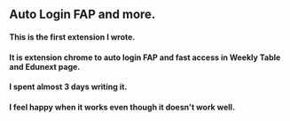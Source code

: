 ## Auto Login FAP and more.
#### This is the first extension I wrote. 
#### It is extension chrome to auto login FAP and fast access in Weekly Table and Edunext page.
#### I spent almost 3 days writing it.
#### I feel happy when it works even though it doesn't work well.
